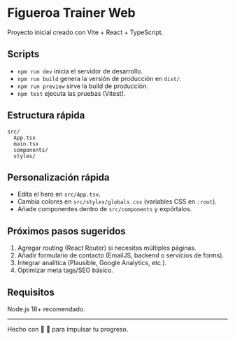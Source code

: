 # Figueroa Trainer Web

Proyecto inicial creado con Vite + React + TypeScript.

## Scripts

- `npm run dev` inicia el servidor de desarrollo.
- `npm run build` genera la versión de producción en `dist/`.
- `npm run preview` sirve la build de producción.
- `npm test` ejecuta las pruebas (Vitest).

## Estructura rápida

```
src/
  App.tsx
  main.tsx
  components/
  styles/
```

## Personalización rápida

- Edita el hero en `src/App.tsx`.
- Cambia colores en `src/styles/globals.css` (variables CSS en `:root`).
- Añade componentes dentro de `src/components` y expórtalos.

## Próximos pasos sugeridos

1. Agregar routing (React Router) si necesitas múltiples páginas.
2. Añadir formulario de contacto (EmailJS, backend o servicios de forms).
3. Integrar analítica (Plausible, Google Analytics, etc.).
4. Optimizar meta tags/SEO básico.

## Requisitos

Node.js 18+ recomendado.

---

Hecho con 💪 💪 para impulsar tu progreso.
